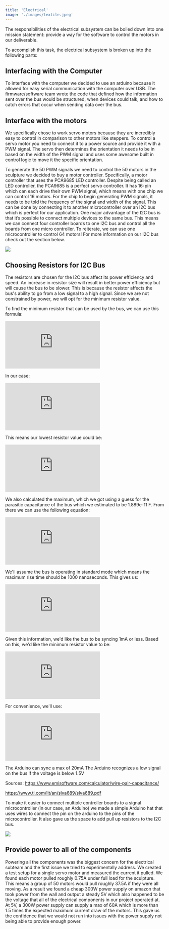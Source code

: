 ```yaml
---
title: 'Electrical'
image: './images/textile.jpeg'
---
```


The responsibilities of the electrical subsystem can be boiled down into one mission statement: provide a way for the software to control the motors in our deliverable.

To accomplish this task, the electrical subsystem is broken up into the following parts:

## Interfacing with the Computer
To interface with the computer we decided to use an arduino because it allowed for easy serial communication with the computer over USB. The firmware/software team wrote the code that defined how the information sent over the bus would be structured, when devices could talk, and how to catch errors that occur when sending data over the bus. 

## Interface with the motors
We specifically chose to work servo motors because they are incredibly easy to control in comparison to other motors like steppers. To control a servo motor you need to connect it to a power source and provide it with a PWM signal. The servo then determines the orientation it needs to be in based on the width of the PWM signal and uses some awesome built in control logic to move it the specific orientation.

To generate the 50 PWM signals we need to control the 50 motors in the sculpture we decided to buy a motor controller. Specifically, a motor controller that uses the PCA9685 LED controller. Despite being called an LED controller, the PCA9685 is a perfect servo controller. It has 16-pin which can each drive their own PWM signal, which means with one chip we can control 16 motors. For the chip to begin generating PWM signals, it needs to be told the frequency of the signal and width of the signal. This can be done by connecting it to another microcontroller over an I2C bus which is perfect for our application. One major advantage of the I2C bus is that it’s possible to connect multiple devices to the same bus. This means we can connect four controller boards to one I2C bus and control all the boards from one micro controller. To reiterate, we can use one microcontroller to control 64 motors! For more information on our I2C bus check out the section below.

![](/images/wirediagram.png)

## Choosing Resistors for I2C Bus
The resistors are chosen for the I2C bus affect its power efficiency and speed. An increase in resistor size will result in better power efficiency but will cause the bus to be slower. This is because the resistor affects the bus's ability to go from a low signal to a high signal. Since we are not constrained by power, we will opt for the minimum resistor value.

To find the minimum resistor that can be used by the bus, we can use this formula:

![equation](https://latex.codecogs.com/gif.latex?R_%7Bmin%7D%3D%5Cfrac%7BV_%7BCC%7D-V_%7BOL%7D%7D%7BI_%7BOL%7D%7D)

In our case:

![equation](https://latex.codecogs.com/gif.latex?V_%7BCC%7D%3D5V%24%2C%20%24V_%7BOL%7D%3D1.5V%24%2C%20%24I_%7BOL%7D%3D20mA)

This means our lowest resistor value could be:

![equation](https://latex.codecogs.com/gif.latex?175%5COmega)

We also calculated the maximum, which we got using a guess for the parasitic capacitance of the bus which we estimated to be 1.889e-11 F. From there we can use the following equation:

![equation](https://latex.codecogs.com/gif.latex?R_%7Bmax%7D%3D%5Cfrac%7Bt_%7Br%7D%7D%7B0.8473*C_%7Bb%7D%7D)

We'll assume the bus is operating in standard mode which means the maximum rise time should be 1000 nanoseconds. This gives us:

![equation](https://latex.codecogs.com/gif.latex?62478.5347184%5COmega)

Given this information, we'd like the bus to be syncing 1mA or less. Based on this, we'd like the minimum resistor value to be:

![equation](https://latex.codecogs.com/gif.latex?3.5K%5COmega)

For convenience, we'll use:

![equation](https://latex.codecogs.com/gif.latex?4.7K%5COmega)

The Arduino can sync a max of 20mA
The Arduino recognizes a low signal on the bus if the voltage is below 1.5V

Sources:
https://www.emisoftware.com/calculator/wire-pair-capacitance/

https://www.ti.com/lit/an/slva689/slva689.pdf

To make it easier to connect multiple controller boards to a signal microcontroller (in our case, an Arduino) we made a simple Arduino hat that uses wires to connect the pin on the arduino to the pins of the microcontroller. It also gave us the space to add pull up resistors to the I2C bus.

![](/images/wire.JPG)

## Provide power to all of the components
Powering all the components was the biggest concern for the electrical subteam and the first issue we tried to experimentally address. We created a test setup for a single servo motor and measured the current it pulled. We found each motor pulled roughly 0.75A under full load for the sculpture. This means a group of 50 motors would pull roughly 37.5A if they were all moving. As a result we found a cheap 300W power supply on amazon that took power from the wall and output a steady 5V which also happened to be the voltage that all of the electrical components in our project operated at. At 5V, a 300W power supply can supply a max of 60A which is more than 1.5 times the expected maximum current draw of the motors. This gave us the confidence that we would not run into issues with the power supply not being able to provide enough power.
